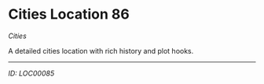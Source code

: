 # Cities Location 86

*Cities*

A detailed cities location with rich history and plot hooks.

---
*ID: LOC00085*